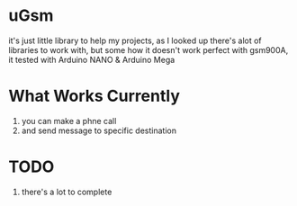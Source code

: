# uGsm
it's just little library to help my projects, as I looked up there's alot of libraries to work with, but some how it doesn't work perfect 
with gsm900A, it tested with Arduino NANO & Arduino Mega

# What Works Currently 
1. you can make a phne call
2. and send message to specific destination

# TODO
1. there's a lot to complete
